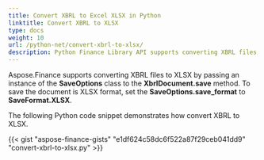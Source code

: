 ```yaml
---
title: Convert XBRL to Excel XLSX in Python
linktitle: Convert XBRL to XLSX
type: docs
weight: 10
url: /python-net/convert-xbrl-to-xlsx/
description: Python Finance Library API supports converting XBRL files to Excel XLSX. Please see the code provided in this article.
---
```


Aspose.Finance supports converting XBRL files to XLSX by passing an instance of the **SaveOptions** class to the **XbrlDocument.save** method. To save the document is XLSX format, set the **SaveOptions.save_format** to **SaveFormat.XLSX**.

The following Python code snippet demonstrates how convert XBRL to XLSX.

{{< gist "aspose-finance-gists" "e1df624c58dc6f522a87f29ceb041dd9" "convert-xbrl-to-xlsx.py" >}}

